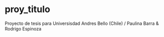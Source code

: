 proy_titulo
===========

Proyecto de tesis para Universisdad Andres Bello (Chile) / Paulina Barra &amp; Rodrigo Espinoza
